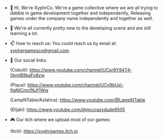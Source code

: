 - 👋 Hi, We're XyphrCo. We're a game collective where we are all trying to dabble in game development together and independently, Releasing games under the company name independently and together as well.
- 🌱 We're all currently pretty new to the developing scene and are still learning a lot.
- 📫 How to reach us: You could reach us by email at: xyphergamesco@gmail.com.
- 🔗 Our social links: 
 

  (Cobolt): https://www.youtube.com/channel/UCpr8Y84T4-0kmIB9kaFo6zw
 
  (Piqua): https://www.youtube.com/channel/UCy9bUxl-fIqNICmcfNJf1Ww
 
  (LampNTable/Azlatica): https://www.youtube.com/@LampNTable 
 
  (Elijah): https://www.youtube.com/@mccrazydude9505

- 🎮 Our itch where we upload most of our games: 

  (Itch): https://xyphrgames.itch.io

<!---
XyphrCo/XyphrCo is a ✨ special ✨ repository because its `README.md` (this file) appears on your GitHub profile.
You can click the Preview link to take a look at your changes.
--->
